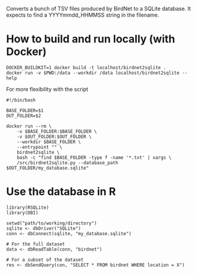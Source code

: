 Converts a bunch of TSV files produced by BirdNet to a SQLite database.
It expects to find a YYYYmmdd_HHMMSS string in the filename.

# How to build and run locally (with Docker)

```
DOCKER_BUILDKIT=1 docker build -t localhost/birdnet2sqlite .
docker run -v $PWD:/data --workdir /data localhost/birdnet2sqlite --help
```

For more flexibility with the script 

```
#!/bin/bash

BASE_FOLDER=$1
OUT_FOLDER=$2

docker run --rm \
    -v $BASE_FOLDER:$BASE_FOLDER \
    -v $OUT_FOLDER:$OUT_FOLDER \
    --workdir $BASE_FOLDER \
    --entrypoint "" \
    birdnet2sqlite \
    bash -c "find $BASE_FOLDER -type f -name '*.txt' | xargs \
    /src/birdnet2sqlite.py --database_path $OUT_FOLDER/my_database.sqlite"
```

# Use the database in R

```
library(RSQLite)
library(DBI)

setwd("path/to/working/directory")
sqlite <- dbDriver("SQLite")
conn <- dbConnect(sqlite, "my_database.sqlite")

# For the full dataset
data <- dbReadTable(conn, "birdnet")

# For a subset of the dataset 
res <- dbSendQuery(con, "SELECT * FROM birdnet WHERE location = X")
```
